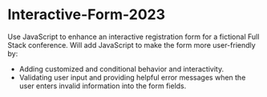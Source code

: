 # Interactive-Form-2023
  Use JavaScript to enhance an interactive registration form for a fictional Full Stack conference.
  Will add JavaScript to make the form more user-friendly by:

- Adding customized and conditional behavior and interactivity.
- Validating user input and providing helpful error messages when the user enters invalid information into the form fields.
